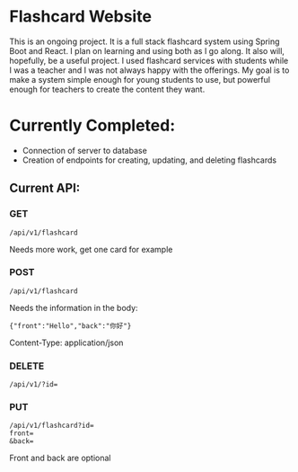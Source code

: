 # Flashcard Website
This is an ongoing project. It is a full stack flashcard system using Spring Boot and React. I plan on learning and using both as I go along. It also will, hopefully, be a useful project. I used flashcard services with students while I was a teacher and I was not always happy with the offerings. My goal is to make a system simple enough for young students to use, but powerful enough for teachers to create the content they want. 

# Currently Completed:
* Connection of server to database
* Creation of endpoints for creating, updating, and deleting flashcards

## Current API:
### GET
```
/api/v1/flashcard
```
Needs more work, get one card for example

### POST
```
/api/v1/flashcard
```
Needs the information in the body:
```
{"front":"Hello","back":"你好"}
```
Content-Type: application/json

### DELETE
```
/api/v1/?id=
```

### PUT
```
/api/v1/flashcard?id=
front=
&back=
```
Front and back are optional